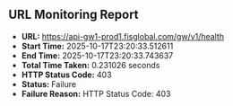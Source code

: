 ## URL Monitoring Report

- **URL:** https://api-gw1-prod1.fisglobal.com/gw/v1/health
- **Start Time:** 2025-10-17T23:20:33.512611
- **End Time:** 2025-10-17T23:20:33.743637
- **Total Time Taken:** 0.231026 seconds
- **HTTP Status Code:** 403
- **Status:** Failure
- **Failure Reason:** HTTP Status Code: 403
